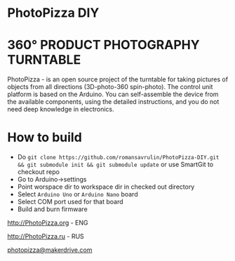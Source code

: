 # PhotoPizza DIY
# 360° PRODUCT PHOTOGRAPHY TURNTABLE

PhotoPizza - is an open source project of the turntable for taking pictures of objects from all directions
(3D-photo-360 spin-photo).
The control unit platform is based on the Arduino.
You can self-assemble the device from the available components,
using the detailed instructions, and you do not need deep knowledge in electronics.

# How to build

* Do `git clone https://github.com/romansavrulin/PhotoPizza-DIY.git && git submodule init && git submodule update` or use SmartGit to checkout repo
* Go to Arduino->settings
* Point worspace dir to workspace dir in checked out directory
* Select `Arduino Uno` or `Arduino Nano` board
* Select COM port used for that board
* Build and burn firmware

http://PhotoPizza.org - ENG

http://PhotoPizza.ru - RUS

photopizza@makerdrive.com
